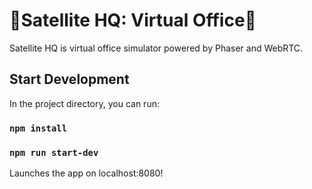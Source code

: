 # 🚀Satellite HQ: Virtual Office🚀

Satellite HQ is virtual office simulator powered by Phaser and WebRTC.

## Start Development

In the project directory, you can run:

### `npm install`

### `npm run start-dev`

Launches the app on localhost:8080!

